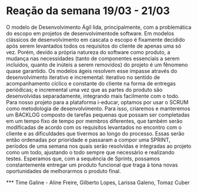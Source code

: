 # Reação da semana 19/03 - 21/03

O modelo de Desenvolvimento Ágil lida, principalmente, com a problemática do escopo em projetos de desenvolvimentode software. Em modelos clássicos de desenvolvimento em cascata o escopo é fixamente decidido após serem levantados todos os requisitos do cliente de apenas uma só vez. Porém, devido a própria natureza do software como produto, a mudança nas necessidades (tanto de componentes essenciais a serem incluídos, quanto de inúteis a serem removidos) do projeto é um fênomeno quase garantido. Os modelos ágeis resolvem esse impasse através do desenvolvimento iterativo e incremental: iterativo no sentido de acompanhamento cíclico e constante do cliente na forma de entregas periódicas; e incremental uma vez que as partes do produto são desenvolvidas separadamente, integrando mais facilmente com o todo. Para nosso projeto para a plataforma i-educar, optamos por usar o SCRUM como metodologia de desenvolvimento. Para isso, criaremos e manteremos um BACKLOG composto de tarefas pequenas  que possam ser completadas em um tempo fixo de tempo por membros diferentes, que também serão modificadas de acordo com os requisitos levantados no encontro com o cliente e as dificuldades que tivermos ao longo do processo. Essas serão então ordenadas por prioridade e passaram a compor uma SPRINT, períodos de uma semana nos quais serão resolvidas e integradas ao projeto como um todo, ajustando o todo sempre que necessário e realizando testes. Esperamos que, com a sequência de Sprints, possamos constantemente entregar um produto funcional que traga à tona novas oportunidades de melhorarmos o produto final.

*** Time Galine - Aline Freire, Gilberto Lopes, Larissa Galeno, Tomaz Cuber
